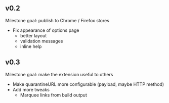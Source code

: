 v0.2
----
Milestone goal: publish to Chrome / Firefox stores

- Fix appearance of options page
  - better layout
  - validation messages
  - inline help

v0.3
----
Milestone goal: make the extension useful to others

- Make quarantineURL more configurable (payload, maybe HTTP method)
- Add more tweaks
  - Marquee links from build output
